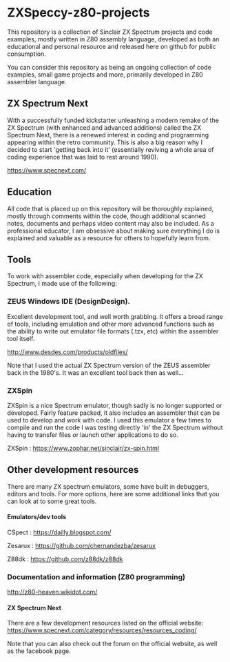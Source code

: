 # ZXSpeccy-z80-projects
This repository is a collection of Sinclair ZX Spectrum projects and code examples, mostly written in Z80 assembly language, developed as both an educational and personal resource and released here on github for public consumption.

You can consider this repository as being an ongoing collection of code examples, small game projects and more, primarily developed in Z80 assembler language.

## ZX Spectrum Next
With a successfully funded kickstarter unleashing a modern remake of the ZX Spectrum (with enhanced and advanced additions) called the ZX Spectrum Next, there is a renewed interest in coding and programming appearing within the retro community.  This is also a big reason why I decided to start 'getting back into it' (essentially reviving a whole area of coding experience that was laid to rest around 1990).

https://www.specnext.com/

## Education
All code that is placed up on this repository will be thoroughly explained, mostly through comments within the code, though additional scanned notes, documents and perhaps video content may also be included.  As a professional educator, I am obsessive about making sure everything I do is explained and valuable as a resource for others to hopefully learn from.

## Tools
To work with assembler code, especially when developing for the ZX Spectrum, I made use of the following:
### ZEUS Windows IDE (DesignDesign).
Excellent development tool, and well worth grabbing.  It offers a broad range of tools, including emulation and other more advanced functions such as the ability to write out emulator file formats (.tzx, etc) within the assembler tool itself.

http://www.desdes.com/products/oldfiles/

Note that I used the actual ZX Spectrum version of the ZEUS assembler back in the 1980's.  It was an excellent tool back then as well...
### ZXSpin
ZXSpin is a nice Spectrum emulator, though sadly is no longer supported or developed.  Fairly feature packed, it also includes an assembler that can be used to develop and work with code.  I used this emulator a few times to compile and run the code I was testing directly 'in' the ZX Spectrum without having to transfer files or launch other applications to do so.

ZXSpin : https://www.zophar.net/sinclair/zx-spin.html

## Other development resources
There are many ZX spectrum emulators, some have built in debuggers, editors and tools.  For more options, here are some additional links that you can look at to some great tools.
#### Emulators/dev tools
CSpect : https://dailly.blogspot.com/

Zesarux : https://github.com/chernandezba/zesarux

Z88dk : https://github.com/z88dk/z88dk

### Documentation and information (Z80 programming)
http://z80-heaven.wikidot.com/
#### ZX Spectrum Next 
There are a few development resources listed on the official website:
https://www.specnext.com/category/resources/resources_coding/

Note that you can also check out the forum on the official website, as well as the facebook page.
